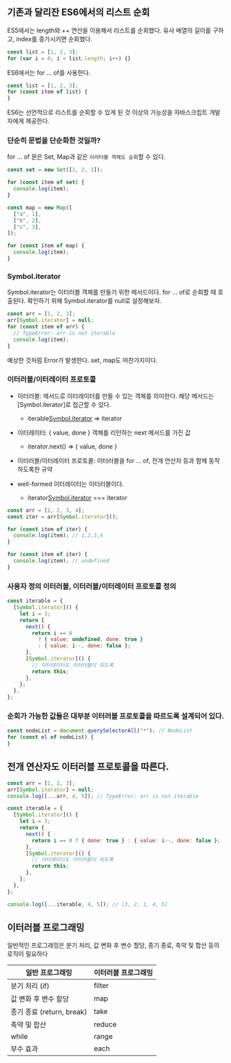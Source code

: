 ## 기존과 달리잔 ES6에서의 리스트 순회

ES5에서는 length와 ++ 연산을 이용해서 리스트를 순회했다. 유사 배열의 길이를 구하고, index를 증가시키면 순회했다.

```javascript
const list = [1, 2, 3];
for (var i = 0; i < list.length; i++) {}
```

ES6에서는 for ... of를 사용한다.

```javascript
const list = [1, 2, 3];
for (const item of list) {
}
```

ES6는 선언적으로 리스트를 순회할 수 있게 된 것 이상의 가능성을 자바스크립트 개발자에게 제공한다.

### 단순히 문법을 단순화한 것일까?

for ... of 문은 Set, Map과 같은 `이러터블 객체도 순회`할 수 있다.

```javascript
const set = new Set([1, 2, 3]);

for (const item of set) {
  console.log(item);
}

const map = new Map([
  ["a", 1],
  ["b", 2],
  ["c", 3],
]);

for (const item of map) {
  console.log(item);
}
```

### Symbol.iterator

Symbol.iterator는 이터러블 객체를 만들기 위한 메서드이다. for ... of로 순회할 때 호출된다.
확인하기 위해 Symbol.iterator를 null로 설정해보자.

```javascript
const arr = [1, 2, 3];
arr[Symbol.iterator] = null;
for (const item of arr) {
  // TypeError: arr is not iterable
  console.log(item);
}
```

예상한 것처럼 Error가 발생한다. set, map도 마찬가지이다.

### 이터러블/이터레이터 프로토콜

- 이터러블: 메서드로 이터레이터를 만들 수 있는 객체를 의미한다. 해당 메서드는 [Symbol.iterator]로 접근할 수 있다.
  - iterable[Symbol.iterator]() => iterator
- 이터레이터: { value, done } 객체를 리턴하는 next 메서드를 가진 값
  - iterator.next() => { value, done }
- 이터러블/이터레이터 프로토콜: 이터러블을 for ... of, 전개 연산자 등과 함께 동작하도록한 규약

- well-formed 이터레이터는 이터러블이다.
  - iterator[Symbol.iterator]() === iterator

```javascript
const arr = [1, 2, 3, 4];
const iter = arr[Symbol.iterator]();

for (const item of iter) {
  console.log(item); // 1,2,3,4
}

for (const item of iter) {
  console.log(item); // undefined
}
```

### 사용자 정의 이터러블, 이터러블/이터레이터 프로토콜 정의

```javascript
const iterable = {
  [Symbol.iterator]() {
    let i = 3;
    return {
      next() {
        return i == 0
          ? { value: undefined, done: true }
          : { value: i--, done: false };
      },
      [Symbol.iterator]() {
        // 이터레이터도 이터러블이 되도록
        return this;
      },
    };
  },
};
```

### 순회가 가능한 값들은 대부분 이터러블 프로토콜을 따르도록 설계되어 있다.

```javascript
const nodeList = document.querySelectorAll("*"); // NodeList
for (const el of nodeList) {
}
```

## 전개 연산자도 이터러블 프로토콜을 따른다.

```javascript
const arr = [1, 2, 3];
arr[Symbol.iterator] = null;
console.log([...arr, 4, 5]); // TypeError: arr is not iterable

const iterable = {
  [Symbol.iterator]() {
    let i = 3;
    return {
      next() {
        return i == 0 ? { done: true } : { value: i--, done: false };
      },
      [Symbol.iterator]() {
        // 이터레이터도 이터러블이 되도록
        return this;
      },
    };
  },
};

console.log([...iterable, 4, 5]); // [3, 2, 1, 4, 5]
```

## 이터러블 프로그래밍

일반적인 프로그래밍은 분기 처리, 값 변화 후 변수 할당, 종기 종료, 축약 및 합산 등의 로직이 필요하다

| 일반 프로그래밍           | 이터러블 프로그래밍 |
| ------------------------- | ------------------- |
| 분기 처리 (if)            | filter              |
| 값 변화 후 변수 할당      | map                 |
| 종기 종료 (return, break) | take                |
| 축약 및 합산              | reduce              |
| while                     | range               |
| 부수 효과                 | each                |

